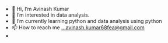 - 👋 Hi, I’m Avinash Kumar
- 👀 I’m interested in data analysis.
- 🌱 I’m currently learning python and data analysis using python
- 📫 How to reach me ...avinash.kumar68fea@gmail.com
- 

<!---
AvinashKumarDev/AvinashKumarDev is a ✨ special ✨ repository because its `README.md` (this file) appears on your GitHub profile.
You can click the Preview link to take a look at your changes.
--->

